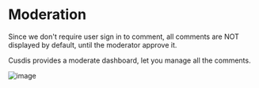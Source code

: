 # Moderation

Since we don't require user sign in to comment, all comments are NOT displayed by default, until the moderator approve it.

Cusdis provides a moderate dashboard, let you manage all the comments.

![image](https://user-images.githubusercontent.com/55474996/235554013-466a245a-39b2-4225-ba18-a91edcf2bfab.png)
